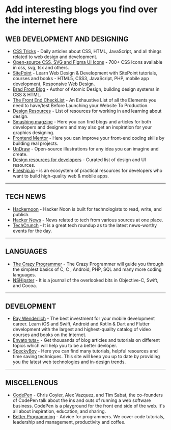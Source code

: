 # Add interesting blogs you find over the internet here

## WEB DEVELOPMENT AND DESIGNING

- [CSS Tricks](https://css-tricks.com/) - Daily articles about CSS, HTML, JavaScript, and all things related to web design and development.
- [Open-source CSS, SVG and Figma UI Icons](https://css.gg/) - 700+ CSS Icons available in css, svg, tsx and others.  
- [SitePoint](https://www.sitepoint.com/) - Learn Web Design & Development with SitePoint tutorials, courses and books - HTML5, CSS3, JavaScript, PHP, mobile app development, Responsive Web Design.  
- [Brad Frost Blog](https://bradfrost.com/) - Author of Atomic Design, building design systems in CSS & HTML.  
- [The Front End CheckList](https://codeburst.io/the-front-end-checklist-8b2292fdda44) - An Exhaustive List of all the Elements you need to have/test Before Launching your Website To Production.
- [Design Resources](http://designresources.party/) - List of resources for working in and learning about design.  
- [Smashing magzine](https://www.smashingmagazine.com/) - Here you can find blogs and articles for both developers and designers and may also get an inspiration for your graphics designing.  
- [Frontend Mentor](https://www.frontendmentor.io/) - Here you can Improve your front-end coding skills by building real projects.
- [UnDraw](https://undraw.co/) - Open-source illustrations for any idea you can imagine and create.
- [Design resources for developers](https://github.com/bradtraversy/design-resources-for-developers#favicons) - Curated list of design and UI resources.
- [Fireship.io](https://fireship.io/) - is an ecosystem of practical resources for developers who want to build high-quality web & mobile apps.

---

## TECH NEWS

- [Hackernoon](https://hackernoon.com/) - Hacker Noon is built for technologists to read, write, and publish.
- [Hacker News](https://news.ycombinator.com/) - News related to tech from various sources at one place.  
- [TechCrunch](https://techcrunch.com/) - It is a great tech roundup as to the latest news-worthy events for the day.

---

## LANGUAGES

- [The Crazy Programmer](https://www.thecrazyprogrammer.com/) - The Crazy Programmer will guide you through the simplest basics of C, C , Android, PHP, SQL and many more coding languages.
- [NSHipster](https://nshipster.com/) - It is a journal of the overlooked bits in Objective-C, Swift, and Cocoa.

---

## DEVELOPMENT

- [Ray Wenderlich](https://www.raywenderlich.com/) - The best investment for your mobile development career. Learn iOS and Swift, Android and Kotlin & Dart and Flutter development with the largest and highest-quality catalog of video courses and books on the Internet.
- [Envato tuts+](https://code.tutsplus.com/) - Get thousands of blog articles and tutorials on different topics which will help you to be a better devloper.
- [SpeckyBoy](https://speckyboy.com/) - Here you can find many tutorials, helpful resources and time saving techniques. This site will keep you up to date by   providing you the latest web technologies and in-design trends.

---

## MISCELLENOUS

- [CodePen](https://blog.codepen.io/) - Chris Coyier, Alex Vazquez, and Tim Sabat, the co-founders of CodePen talk about the ins and outs of running a web software business. CodePen is a playground for the front end side of the web. It's all about inspiration, education, and sharing.
- [Better Programming](https://medium.com/better-programming) - Advice for programmers. We cover code tutorials, leadership and management, productivity and coffee.
